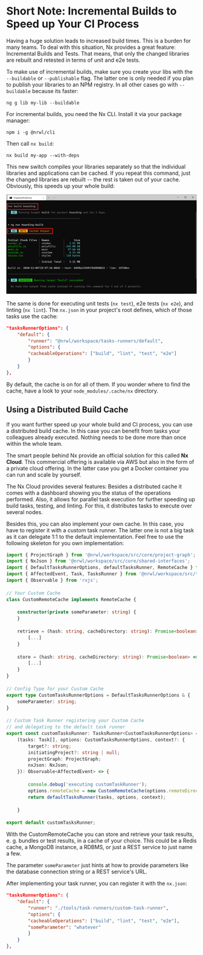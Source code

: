# Short Note: Incremental Builds to Speed up Your CI Process

Having a huge solution leads to increased build times. This is a burden for many teams. To deal with this situation, Nx provides a great feature: Incremental Builds and Tests. That means, that only the changed libraries are rebuilt and retested in terms of unit and e2e tests.

<!-- ## Using Incremental Builds -->

To make use of incremental builds, make sure you create your libs with the ``--buildable`` or ``--publishable`` flag. The latter one is only needed if you plan to publish your libraries to an NPM registry. In all other cases go with ``--buildable`` because its faster:

```
ng g lib my-lib --buildable
```

For incremental builds, you need the Nx CLI. Install it via your package manager:

```
npm i -g @nrwl/cli
```

Then call ``nx build``:

```
nx build my-app --with-deps
```

This new switch compiles your libraries separately so that the individual libraries and applications can be cached. If you repeat this command, just the changed libraries are rebuilt -- the rest is taken out of your cache. Obviously, this speeds up your whole build:

![](images/with-deps.png)


The same is done for executing unit tests (``nx test``), e2e tests (``nx e2e``), and linting (``nx lint``). The ``nx.json`` in your project's root defines, which of those tasks use the cache:

```json
"tasksRunnerOptions": {
    "default": {
        "runner": "@nrwl/workspace/tasks-runners/default",
        "options": {
        "cacheableOperations": ["build", "lint", "test", "e2e"]
        }
    }
},
```

By default, the cache is on for all of them. If you wonder where to find the cache, have a look to your ``node_modules/.cache/nx`` directory.

## Using a Distributed Build Cache

If you want further speed up your whole build and CI process, you can use a distributed build cache. In this case you can benefit from tasks your colleagues already executed. Nothing needs to be done more than once within the whole team.

The smart people behind Nx provide an official solution for this called **Nx Cloud**. This commercial offering is available via AWS but also in the form of a private cloud offering. In the latter case you get a Docker container you can run and scale by yourself. 

The Nx Cloud provides several features: Besides a distributed cache it comes with a dashboard showing you the status of the operations performed. Also, it allows for parallel task execution for further speeding up build tasks, testing, and linting. For this, it distributes tasks to execute over several nodes. 

Besides this, you can also implement your own cache. In this case, you have to register it with a custom task runner. The latter one is not a big task as it can delegate 1:1 to the default implementation. Feel free to use the following skeleton for you own implementation:

```typescript
import { ProjectGraph } from '@nrwl/workspace/src/core/project-graph';
import { NxJson } from '@nrwl/workspace/src/core/shared-interfaces';
import { DefaultTasksRunnerOptions, defaultTasksRunner, RemoteCache } from '@nrwl/workspace/src/tasks-runner/default-tasks-runner';
import { AffectedEvent, Task, TasksRunner } from '@nrwl/workspace/src/tasks-runner/tasks-runner';
import { Observable } from 'rxjs';

// Your Custom Cache
class CustomRemoteCache implements RemoteCache {

    constructor(private someParameter: string) {
    }

    retrieve = (hash: string, cacheDirectory: string): Promise<boolean> => {
        [...]
    }

    store = (hash: string, cacheDirectory: string): Promise<boolean> => {
        [...]
    }
}

// Config Type for your Custom Cache
export type CustomTasksRunnerOptions = DefaultTasksRunnerOptions & {
    someParameter: string;
}

// Custom Task Runner registering your Custom Cache
// and delegating to the default task runner
export const customTasksRunner: TasksRunner<CustomTasksRunnerOptions> =
    (tasks: Task[], options: CustomTasksRunnerOptions, context?: {
        target?: string;
        initiatingProject?: string | null;
        projectGraph: ProjectGraph;
        nxJson: NxJson;
    }): Observable<AffectedEvent> => {

        console.debug('executing customTaskRunner');
        options.remoteCache = new CustomRemoteCache(options.remoteDirectory);
        return defaultTasksRunner(tasks, options, context);

    }

export default customTasksRunner;
```

With the CustomRemoteCache you can store and retrieve your task results, e. g. bundles or test results, in a cache of your choice. This could be a Redis cache, a MongoDB instance, a RDBMS, or just a REST service to just name a few.

The parameter ``someParameter`` just hints at how to provide parameters like the database connection string or a REST service's URL.

After implementing your task runner, you can register it with the ``nx.json``:

```json
"tasksRunnerOptions": {
    "default": {
        "runner": "./tools/task-runners/custom-task-runner",
        "options": {
        "cacheableOperations": ["build", "lint", "test", "e2e"],
        "someParameter": "whatever"
        }
    }
},
```

